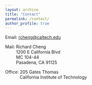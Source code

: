 ```yaml
---
layout: archive
title: "Contact"
permalink: /contact/
author_profile: true
---
```


Email: rcheng@caltech.edu

Mail: Richard Cheng <br/> 
     &nbsp; &nbsp; &nbsp; &nbsp; &nbsp;1200 E California Blvd <br/> 
     &nbsp; &nbsp; &nbsp; &nbsp; &nbsp;MC 104-44 <br/> 
     &nbsp; &nbsp; &nbsp; &nbsp; &nbsp;Pasadena, CA 91125
     
Office: 205 Gates Thomas <br/> 
     &nbsp; &nbsp; &nbsp; &nbsp; &nbsp; &nbsp; California Institute of Technology
